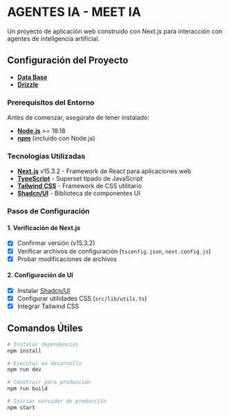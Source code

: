 # AGENTES IA - MEET IA

Un proyecto de aplicación web construido con Next.js para interacción con agentes de inteligencia artificial.

## Configuración del Proyecto

* **[Data Base](https://neon.com)**
* **[Drizzle](https://orm.drizzle.team/docs/get-started/neon-new)**

### Prerequisitos del Entorno

Antes de comenzar, asegúrate de tener instalado:

* **[Node.js](https://nodejs.org/)** >= 18.18
* **[npm](https://www.npmjs.com/)** (incluido con Node.js)

### Tecnologías Utilizadas

* **[Next.js](https://nextjs.org/)** v15.3.2 - Framework de React para aplicaciones web
* **[TypeScript](https://www.typescriptlang.org/)** - Superset tipado de JavaScript
* **[Tailwind CSS](https://tailwindcss.com/)** - Framework de CSS utilitario
* **[Shadcn/UI](https://ui.shadcn.com/)** - Biblioteca de componentes UI

### Pasos de Configuración

#### 1. Verificación de Next.js
- [x] Confirmar versión (v15.3.2)
- [x] Verificar archivos de configuración (`tsconfig.json`, `next.config.js`)
- [x] Probar modificaciones de archivos

#### 2. Configuración de UI
- [x] Instalar [Shadcn/UI](https://ui.shadcn.com/docs/installation/next)
- [x] Configurar utilidades CSS (`src/lib/utils.ts`)
- [x] Integrar Tailwind CSS

## Comandos Útiles

```bash
# Instalar dependencias
npm install

# Ejecutar en desarrollo
npm run dev

# Construir para producción
npm run build

# Iniciar servidor de producción
npm start
```
